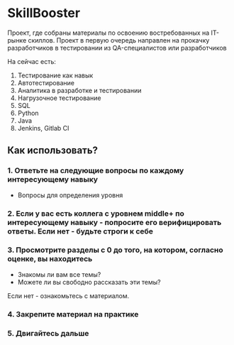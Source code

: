 # SkillBooster

Проект, где собраны материалы по освоению востребованных на IT-рынке скиллов. Проект в первую очередь направлен на прокачку разработчиков в тестировании из QA-специалистов или разработчиков

На сейчас есть:
1. Тестирование как навык
2. Автотестирование
3. Аналитика в разработке и тестировании
4. Нагрузочное тестирование
5. SQL
6. Python
7. Java
8. Jenkins, Gitlab CI

## Как использовать?

### 1. Ответьте на следующие вопросы по каждому интересующему навыку
* Вопросы для определения уровня

### 2. Если у вас есть коллега с уровнем middle+ по интересующему навыку - попросите его верифицировать ответы. Если нет - будьте строги к себе

### 3. Просмотрите разделы с 0 до того, на котором, согласно оценке, вы находитесь 
 - Знакомы ли вам все темы?
 - Можете ли вы свободно рассказать эти темы? 

Если нет - ознакомьтесь с материалом.

### 4. Закрепите материал на практике

### 5. Двигайтесь дальше